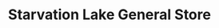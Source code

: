 ---
title: "Starvation Lake General Store"
url: /mancelona/starvation-lake-general-store/
shop: convenience
---